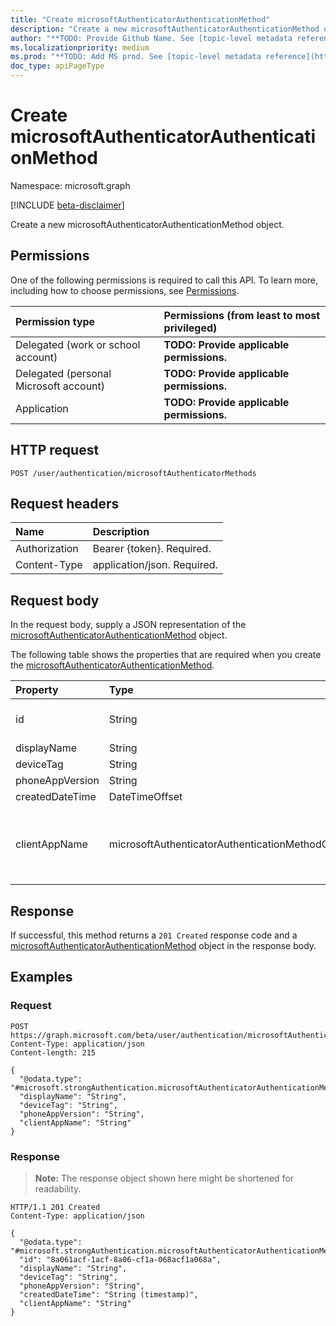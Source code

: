 ```yaml
---
title: "Create microsoftAuthenticatorAuthenticationMethod"
description: "Create a new microsoftAuthenticatorAuthenticationMethod object."
author: "**TODO: Provide Github Name. See [topic-level metadata reference](https://msgo.azurewebsites.net/add/document/guidelines/metadata.html#topic-level-metadata)**"
ms.localizationpriority: medium
ms.prod: "**TODO: Add MS prod. See [topic-level metadata reference](https://msgo.azurewebsites.net/add/document/guidelines/metadata.html#topic-level-metadata)**"
doc_type: apiPageType
---
```


# Create microsoftAuthenticatorAuthenticationMethod
Namespace: microsoft.graph

[!INCLUDE [beta-disclaimer](../../includes/beta-disclaimer.md)]

Create a new microsoftAuthenticatorAuthenticationMethod object.

## Permissions
One of the following permissions is required to call this API. To learn more, including how to choose permissions, see [Permissions](/graph/permissions-reference).

|Permission type|Permissions (from least to most privileged)|
|:---|:---|
|Delegated (work or school account)|**TODO: Provide applicable permissions.**|
|Delegated (personal Microsoft account)|**TODO: Provide applicable permissions.**|
|Application|**TODO: Provide applicable permissions.**|

## HTTP request

<!-- {
  "blockType": "ignored"
}
-->
``` http
POST /user/authentication/microsoftAuthenticatorMethods
```

## Request headers
|Name|Description|
|:---|:---|
|Authorization|Bearer {token}. Required.|
|Content-Type|application/json. Required.|

## Request body
In the request body, supply a JSON representation of the [microsoftAuthenticatorAuthenticationMethod](../resources/microsoftauthenticatorauthenticationmethod.md) object.

The following table shows the properties that are required when you create the [microsoftAuthenticatorAuthenticationMethod](../resources/microsoftauthenticatorauthenticationmethod.md).

|Property|Type|Description|
|:---|:---|:---|
|id|String|**TODO: Add Description** Inherited from [authenticationMethod](../resources/authenticationmethod.md)|
|displayName|String|**TODO: Add Description**|
|deviceTag|String|**TODO: Add Description**|
|phoneAppVersion|String|**TODO: Add Description**|
|createdDateTime|DateTimeOffset|**TODO: Add Description**|
|clientAppName|microsoftAuthenticatorAuthenticationMethodClientAppName|**TODO: Add Description**. The possible values are: `microsoftAuthenticator`, `outlookMobile`, `unknownFutureValue`.|



## Response

If successful, this method returns a `201 Created` response code and a [microsoftAuthenticatorAuthenticationMethod](../resources/microsoftauthenticatorauthenticationmethod.md) object in the response body.

## Examples

### Request
<!-- {
  "blockType": "request",
  "name": "create_microsoftauthenticatorauthenticationmethod_from_"
}
-->
``` http
POST https://graph.microsoft.com/beta/user/authentication/microsoftAuthenticatorMethods
Content-Type: application/json
Content-length: 215

{
  "@odata.type": "#microsoft.strongAuthentication.microsoftAuthenticatorAuthenticationMethod",
  "displayName": "String",
  "deviceTag": "String",
  "phoneAppVersion": "String",
  "clientAppName": "String"
}
```


### Response
>**Note:** The response object shown here might be shortened for readability.
<!-- {
  "blockType": "response",
  "truncated": true,
  "@odata.type": "microsoft.strongAuthentication.microsoftAuthenticatorAuthenticationMethod"
}
-->
``` http
HTTP/1.1 201 Created
Content-Type: application/json

{
  "@odata.type": "#microsoft.strongAuthentication.microsoftAuthenticatorAuthenticationMethod",
  "id": "8a061acf-1acf-8a06-cf1a-068acf1a068a",
  "displayName": "String",
  "deviceTag": "String",
  "phoneAppVersion": "String",
  "createdDateTime": "String (timestamp)",
  "clientAppName": "String"
}
```

